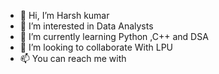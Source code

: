 - 👋 Hi, I’m Harsh kumar 
- 👀 I’m interested in Data Analysts 
- 🌱 I’m currently learning Python ,C++ and DSA
- 💞️ I’m looking to collaborate With LPU
- 📫 You can reach me with 

<!---
harshkr-cs/harshkr-cs is a ✨ special ✨ repository because its `README.md` (this file) appears on your GitHub profile.
You can click the Preview link to take a look at your changes.
--->
